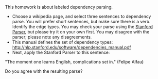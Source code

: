 This homework is about labeled dependency parsing.

- Choose a wikipedia page, and select three sentences to dependency
parse. You will prefer short sentences, but make sure there is a
verb. Identify the edge types. You may check your parse using the
[Stanford Parser](http://nlp.stanford.edu:8080/parser/index.jsp), but please try it on your own first. You may disagree with the parser; please note any disagreements.
- This manual defines the set of dependency types:
http://nlp.stanford.edu/software/dependencies_manual.pdf
- Next, apply the Stanford Parser to this sentence:

"The moment one learns English, complications set in." (Felipe Alfau)

Do you agree with the resulting parse?

